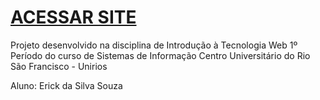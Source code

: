 # [ACESSAR SITE](https://erickx4.github.io/mutante-rex/index.html)
Projeto desenvolvido na disciplina de Introdução à Tecnologia Web
1º Período do curso de Sistemas de Informação
Centro Universitário do Rio São Francisco - Unirios

Aluno: Erick da Silva Souza
